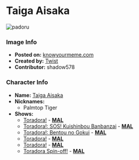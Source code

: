 # Taiga Aisaka

![padoru](https://raw.githubusercontent.com/shadow578/Padoru-Padoru/master/Padoru/toradora-taiga.png "Taiga Aisaka")

### Image Info
* **Posted on:**     [knowyourmeme.com](https://knowyourmeme.com/photos/1436794-padoru)
* **Created by:**    [Twist](https://github.com/shadow578/Padoru-Padoru/blob/master/table-of-contents/creators/Twist.md)
* **Contributor:**   shadow578

### Character Info
* **Name:**   [Taiga Aisaka](https://myanimelist.net/character/12064)
* **Nicknames:**
  * Palmtop Tiger
* **Shows:**
  * [Toradora!](https://github.com/shadow578/Padoru-Padoru/blob/master/table-of-contents/shows/Toradora.md) - [__MAL__](https://myanimelist.net/anime/4224/Toradora)
  * [Toradora!: SOS! Kuishinbou Banbanzai](https://github.com/shadow578/Padoru-Padoru/blob/master/table-of-contents/shows/ToradoraSOSKuishinbouBanbanzai.md) - [__MAL__](https://myanimelist.net/anime/6127/Toradora__SOS_Kuishinbou_Banbanzai)
  * [Toradora!: Bentou no Gokui](https://github.com/shadow578/Padoru-Padoru/blob/master/table-of-contents/shows/ToradoraBentounoGokui.md) - [__MAL__](https://myanimelist.net/anime/11553/Toradora__Bentou_no_Gokui)
  * [Toradora!](https://github.com/shadow578/Padoru-Padoru/blob/master/table-of-contents/shows/Toradora.md) - [__MAL__](https://myanimelist.net/manga/4368/Toradora)
  * [Toradora!](https://github.com/shadow578/Padoru-Padoru/blob/master/table-of-contents/shows/Toradora.md) - [__MAL__](https://myanimelist.net/manga/7149/Toradora)
  * [Toradora Spin-off!](https://github.com/shadow578/Padoru-Padoru/blob/master/table-of-contents/shows/ToradoraSpinoff.md) - [__MAL__](https://myanimelist.net/manga/10550/Toradora_Spin-off)



